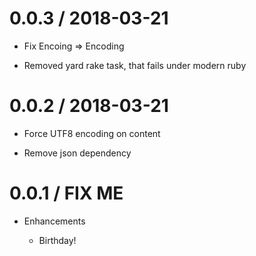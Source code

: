 # 0.0.3 / 2018-03-21

* Fix Encoing => Encoding

* Removed yard rake task, that fails under modern ruby

# 0.0.2 / 2018-03-21

* Force UTF8 encoding on content

* Remove json dependency

# 0.0.1 / FIX ME

* Enhancements

  * Birthday!
